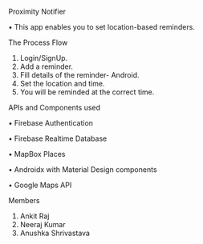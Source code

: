 Proximity Notifier

•	This app enables you to set location-based reminders.


The Process Flow
1.	Login/SignUp.
2.	Add a reminder.
3.	Fill details of the reminder- Android.
4.	Set the location and time.
5.	You will be reminded at the correct time.


APIs and Components used

•	Firebase Authentication

•	Firebase Realtime Database

•	MapBox Places

•	Androidx with Material Design components

•	Google Maps API

Members

1. Ankit Raj 
2. Neeraj Kumar
3. Anushka Shrivastava 


